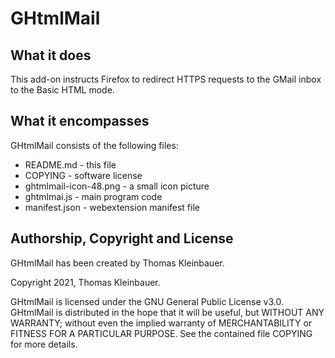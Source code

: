 # GHtmlMail

## What it does

This add-on instructs Firefox to redirect HTTPS requests to the GMail
inbox to the Basic HTML mode.

## What it encompasses

GHtmlMail consists of the following files:

- README.md - this file
- COPYING - software license
- ghtmlmail-icon-48.png - a small icon picture
- ghtmlmai.js - main program code
- manifest.json - webextension manifest file

## Authorship, Copyright and License

GHtmlMail has been created by Thomas Kleinbauer.

Copyright 2021, Thomas Kleinbauer.

GHtmlMail is licensed under the GNU General Public License v3.0.
GHtmlMail is distributed in the hope that it will be useful, but
WITHOUT ANY WARRANTY; without even the implied warranty of
MERCHANTABILITY or FITNESS FOR A PARTICULAR PURPOSE. See the contained
file COPYING for more details.

